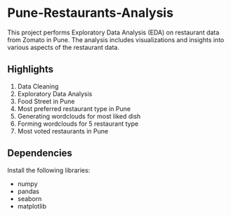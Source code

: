 # Pune-Restaurants-Analysis
This project performs Exploratory Data Analysis (EDA) on restaurant data from Zomato in Pune. The analysis includes visualizations and insights into various aspects of the restaurant data.

## Highlights
1. Data Cleaning
2. Exploratory Data Analysis
3. Food Street in Pune
4. Most preferred restaurant type in Pune
5. Generating wordclouds for most liked dish
6. Forming wordclouds for 5 restaurant type
7. Most voted restaurants in Pune

## Dependencies
Install the following libraries:
- numpy
- pandas
- seaborn
- matplotlib
